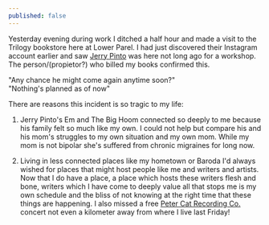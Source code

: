 ```yaml
---
published: false
---
```

Yesterday evening during work I ditched a half hour and made a visit to the Trilogy bookstore here at Lower Parel. I had just discovered their Instagram account earlier and saw [Jerry Pinto](https://scroll.in/article/838552/i-have-written-standing-up-in-buses-on-the-fourth-seat-of-a-mumbai-local-jerry-pinto "Scroll interview of Jerry Pinto") was here not long ago for a workshop. The person/(propietor?) who billed my books confirmed this. 

"Any chance he might come again anytime soon?"  
"Nothing's planned as of now"

There are reasons this incident is so tragic to my life:

1. Jerry Pinto's Em and The Big Hoom connected so deeply to me because his family felt so much like my own. I could not help but compare his and his mom's struggles to my own situation and my own mom. While my mom is not bipolar she's suffered from chronic migraines for long now.

2. Living in less connected places like my hometown or Baroda I'd always wished for places that might host people like me and writers and artists. Now that I do have a place, a place which hosts these writers flesh and bone, writers which I have come to deeply value all that stops me is my own schedule and the bliss of not knowing at the right time that these things are happening. I also missed a free [Peter Cat Recording Co.](https://www.youtube.com/watch?v=S9jEQB53EAk "YouTube link to PCRC's I'm Home") concert not even a kilometer away from where I live last Friday!

